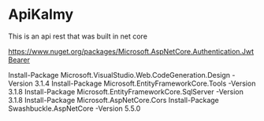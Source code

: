 # ApiKalmy
This is an api rest that was built in net core

https://www.nuget.org/packages/Microsoft.AspNetCore.Authentication.JwtBearer


Install-Package Microsoft.VisualStudio.Web.CodeGeneration.Design -Version 3.1.4
Install-Package Microsoft.EntityFrameworkCore.Tools -Version 3.1.8
Install-Package Microsoft.EntityFrameworkCore.SqlServer -Version 3.1.8
Install-Package Microsoft.AspNetCore.Cors
Install-Package Swashbuckle.AspNetCore -Version 5.5.0